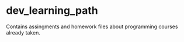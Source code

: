 # dev_learning_path

Contains assingments and homework files about programming courses already taken.
